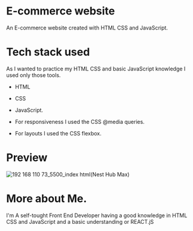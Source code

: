 # E-commerce website

An E-commerce website created with HTML CSS and JavaScript.

# Tech stack used

As I wanted to practice my HTML CSS and basic JavaScript knowledge I used only those tools.

- HTML
- CSS
- JavaScript.

- For responsiveness I used the CSS @media queries.
- For layouts I used the CSS flexbox.

# Preview

![192 168 110 73_5500_index html(Nest Hub Max)](https://user-images.githubusercontent.com/95171638/212487076-23667b3a-bc23-455d-9255-504bcf86e025.png)

# More about Me.

I'm A self-tought Front End Developer having a good knowledge in HTML CSS and JavaScript and a basic understanding or REACT.jS
